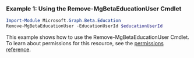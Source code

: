 ### Example 1: Using the Remove-MgBetaEducationUser Cmdlet
```powershell
Import-Module Microsoft.Graph.Beta.Education
Remove-MgBetaEducationUser -EducationUserId $educationUserId
```
This example shows how to use the Remove-MgBetaEducationUser Cmdlet.
To learn about permissions for this resource, see the [permissions reference](/graph/permissions-reference).
